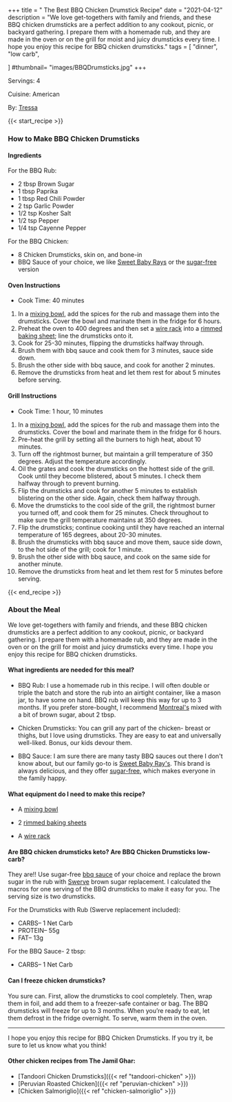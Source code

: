 +++
title = " The Best BBQ Chicken Drumstick Recipe"
date = "2021-04-12"
description = "We love get-togethers with family and friends, and these BBQ chicken drumsticks are a perfect addition to any cookout, picnic, or backyard gathering. I prepare them with a homemade rub, and they are made in the oven or on the grill for moist and juicy drumsticks every time. I hope you enjoy this recipe for BBQ chicken drumsticks."
tags = [
    "dinner",
    "low carb",
    
]
#thumbnail= "images/BBQDrumsticks.jpg"
+++

Servings: 4 <!--more-->

Cuisine: American

By: [Tressa](https://www.jamilghar.com/about/) 

{{< start_recipe >}}

### How to Make BBQ Chicken Drumsticks 

#### Ingredients  

For the BBQ Rub: 

* 2 tbsp Brown Sugar
* 1 tbsp Paprika
* 1 tbsp Red Chili Powder
* 2 tsp Garlic Powder
* 1/2 tsp Kosher Salt
* 1/2 tsp Pepper
* 1/4 tsp Cayenne Pepper

For the BBQ Chicken: 

* 8 Chicken Drumsticks, skin on, and bone-in
* BBQ Sauce of your choice, we like [Sweet Baby Rays](https://amzn.to/2NsxauJ) or the [sugar-free](https://amzn.to/2MYvhWR) version

#### Oven Instructions

* Cook Time: 40 minutes 

1. In a [mixing bowl](https://amzn.to/3o4ml1T), add the spices for the rub and massage them into the drumsticks. Cover the bowl and marinate them in the fridge for 6 hours.
2. Preheat the oven to 400 degrees and then set a [wire rack](https://amzn.to/3AQLn8k) into a [rimmed baking sheet](https://amzn.to/3COm9rS); line the drumsticks onto it.
3. Cook for 25-30 minutes, flipping the drumsticks halfway through.
4. Brush them with bbq sauce and cook them for 3 minutes, sauce side down. 
5. Brush the other side with bbq sauce, and cook for another 2 minutes.  
6. Remove the drumsticks from heat and let them rest for about 5 minutes before serving.

#### Grill Instructions  

* Cook Time: 1 hour, 10 minutes

1. In a [mixing bowl](https://amzn.to/3o4ml1T), add the spices for the rub and massage them into the drumsticks. Cover the bowl and marinate them in the fridge for 6 hours.
2. Pre-heat the grill by setting all the burners to high heat, about 10 minutes.
3. Turn off the rightmost burner, but maintain a grill temperature of 350 degrees. Adjust the temperature accordingly.
4. Oil the grates and cook the drumsticks on the hottest side of the grill. Cook until they become blistered, about 5 minutes. I check them halfway through to prevent burning. 
5. Flip the drumsticks and cook for another 5 minutes to establish blistering on the other side. Again, check them halfway through. 
6. Move the drumsticks to the cool side of the grill, the rightmost burner you turned off, and cook them for 25 minutes. Check throughout to make sure the grill temperature maintains at 350 degrees. 
7. Flip the drumsticks; continue cooking until they have reached an internal temperature of 165 degrees, about 20-30 minutes.
8. Brush the drumsticks with bbq sauce and move them, sauce side down, to the hot side of the grill; cook for 1 minute. 
9. Brush the other side with bbq sauce, and cook on the same side for another minute.  
10. Remove the drumsticks from heat and let them rest for 5 minutes before serving.

{{< end_recipe >}}

### About the Meal

We love get-togethers with family and friends, and these BBQ chicken drumsticks are a perfect addition to any cookout, picnic, or backyard gathering. I prepare them with a homemade rub, and they are made in the oven or on the grill for moist and juicy drumsticks every time. I hope you enjoy this recipe for BBQ chicken drumsticks.

#### What ingredients are needed for this meal?

* BBQ Rub: I use a homemade rub in this recipe. I will often double or triple the batch and store the rub into an airtight container, like a mason jar, to have some on hand. BBQ rub will keep this way for up to 3 months. If you prefer store-bought, I recommend [Montreal's](https://amzn.to/2QOX1P8) mixed with a bit of brown sugar, about 2 tbsp.

* Chicken Drumsticks: You can grill any part of the chicken- breast or thighs, but I love using drumsticks. They are easy to eat and universally well-liked. Bonus, our kids devour them. 

* BBQ Sauce: I am sure there are many tasty BBQ sauces out there I don't know about, but our family go-to is [Sweet Baby Ray's](https://amzn.to/2NsxauJ). This brand is always delicious, and they offer [sugar-free](https://amzn.to/2MYvhWR), which makes everyone in the family happy. 


#### What equipment do I need to make this recipe?

* A [mixing bowl](https://amzn.to/3o4ml1T) 

* 2 [rimmed baking sheets](https://amzn.to/3COm9rS)

*  A [wire rack](https://amzn.to/3AQLn8k)

#### Are BBQ chicken drumsticks keto? Are BBQ Chicken Drumsticks low-carb?

They are!! Use sugar-free [bbq sauce](https://amzn.to/2MYvhWR) of your choice and replace the brown sugar in the rub with [Swerve](https://amzn.to/39rvQQS) brown sugar replacement. I calculated the macros for one serving of the BBQ drumsticks to make it easy for you. The serving size is two drumsticks. 

For the Drumsticks with Rub (Swerve replacement included): 

* CARBS– 1 Net Carb
* PROTEIN– 55g
* FAT– 13g

For the BBQ Sauce- 2 tbsp: 

* CARBS– 1 Net Carb 

#### Can I freeze chicken drumsticks?

You sure can. First, allow the drumsticks to cool completely. Then, wrap them in foil, and add them to a freezer-safe container or bag. The BBQ drumsticks will freeze for up to 3 months. When you’re ready to eat, let them defrost in the fridge overnight. To serve, warm them in the oven. 

----

I hope you enjoy this recipe for BBQ Chicken Drumsticks. If you try it, be sure to let us know what you think!

#### Other chicken recipes from The Jamil Ghar:

* [Tandoori Chicken Drumsticks]({{< ref "tandoori-chicken" >}})
* [Peruvian Roasted Chicken]({{< ref "peruvian-chicken" >}})
* [Chicken Salmoriglio]({{< ref "chicken-salmoriglio" >}})
